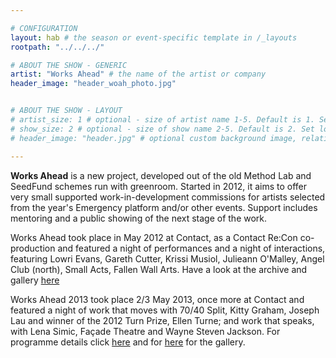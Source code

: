 ```yaml
---

# CONFIGURATION
layout: hab # the season or event-specific template in /_layouts
rootpath: "../../../"

# ABOUT THE SHOW - GENERIC
artist: "Works Ahead" # the name of the artist or company
header_image: "header_woah_photo.jpg"   


# ABOUT THE SHOW - LAYOUT
# artist_size: 1 # optional - size of artist name 1-5. Default is 1. Set longer names to lower values
# show_size: 2 # optional - size of show name 2-5. Default is 2. Set longer names to lower values
# header_image: "header.jpg" # optional custom background image, relative to current page

---
```


**Works Ahead** is a new project, developed out of the old Method Lab and SeedFund schemes run with greenroom.  Started in 2012, it aims to offer very small supported work-in-development commissions for artists selected from the year's Emergency platform and/or other events. Support includes mentoring and a public showing of the next stage of the work.    

Works Ahead took place in May 2012 at Contact, as a Contact Re:Con co-production and featured a night of performances and a night of interactions, featuring Lowri Evans, Gareth Cutter, Krissi Musiol, Julieann O'Malley, Angel Club (north), Small Acts, Fallen Wall Arts.  Have a look at the archive and gallery [here](/archive/2012-woah/index.html)    

Works Ahead 2013 took place 2/3 May 2013, once more at Contact and featured a night of work that moves with 70/40 Split, Kitty Graham, Joseph Lau and winner of the 2012 Turn Prize, Ellen Turne; and work that speaks, with Lena Simic, Façade Theatre and Wayne Steven Jackson. For programme details click [here](/current/2013-worksahead/index.html) and for [here](/galleries/2013-woah/index.html) for the gallery.   


